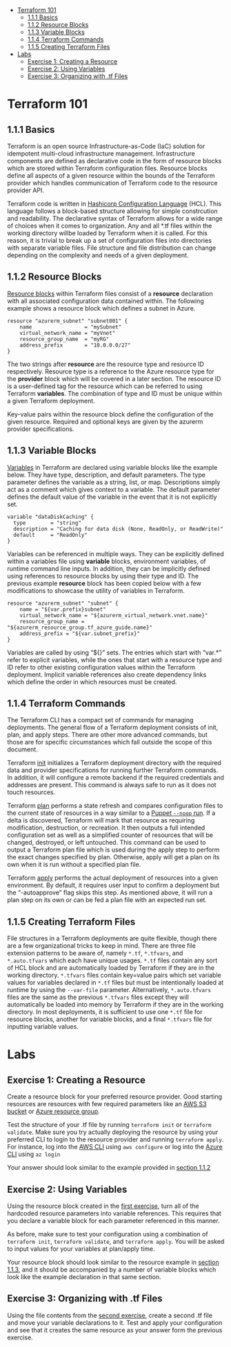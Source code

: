 - [Terraform 101](#terraform-101)
  - [1.1.1 Basics](#111-basics)
  - [1.1.2 Resource Blocks](#112-resource-blocks)
  - [1.1.3 Variable Blocks](#113-variable-blocks)
  - [1.1.4 Terraform Commands](#114-terraform-commands)
  - [1.1.5 Creating Terraform Files](#115-creating-terraform-files)
- [Labs](#labs)
  - [Exercise 1: Creating a Resource](#exercise-1-creating-a-resource)
  - [Exercise 2: Using Variables](#exercise-2-using-variables)
  - [Exercise 3: Organizing with .tf Files](#exercise-3-organizing-with-tf-files)

# Terraform 101

## 1.1.1 Basics

Terraform is an open source Infrastructure-as-Code (IaC) solution for idempotent multi-cloud infrastructure management. Infrastructure components are defined as declarative code in the form of resource blocks which are stored within Terraform configuration files. Resource blocks define all aspects of a given resource within the bounds of the Terraform provider which handles communication of Terraform code to the resource provider API.

Terraform code is written in [Hashicorp Configuration Language](https://github.com/hashicorp/hcl) (HCL). This language follows a block-based structure allowing for simple constrcution and readability. The declarative syntax of Terraform allows for a wide range of choices when it comes to organization. Any and all \*.tf files within the working directory willbe loaded by Terraform when it is called. For this reason, it is trivial to break up a set of configuration files into directories with separate variable files. File structure and file distribution can change depending on the complexity and needs of a given deployment.

## 1.1.2 Resource Blocks

[Resource blocks](https://www.terraform.io/docs/configuration/resources.html) within Terraform files consist of a **resource** declaration with all associated configuration data contained within. The following example shows a resource block which defines a subnet in Azure.

```
resource "azurerm_subnet" "subnet001" {
    name                 = "mySubnet"
    virtual_network_name = "myVnet"
    resource_group_name  = "myRG"
    address_prefix       = "10.0.0.0/27"
}
```

The two strings after **resource** are the resource type and resource ID respectively. Resource type is a reference to the Azure resource type for the **provider** block which will be covered in a later section. The resource ID is a user-defined tag for the resource which can be referred to using Terraform **variables**. The combination of type and ID must be unique within a given Terraform deployment.

Key-value pairs within the resource block define the configuration of the given resource. Required and optional keys are given by the azurerm provider specifications.

## 1.1.3 Variable Blocks

[Variables](https://www.terraform.io/docs/configuration/variables.html) in Terraform are declared using variable blocks like the example below. They have type, description, and default parameters. The type parameter defines the variable as a string, list, or map. Descriptions simply act as a comment which gives context to a variable.  The default parameter defines the default value of the variable in the event that it is not explicitly set.

```
variable "dataDiskCaching" {
  type        = "string"
  description = "Caching for data disk (None, ReadOnly, or ReadWrite)"
  default     = "ReadOnly"
}
```

Variables can be referenced in multiple ways. They can be explicitly defined within a variables file using **variable** blocks, environment variables, of runtime command line inputs. In addition, they can be implicitly defined using references to resource blocks by using their type and ID. The previous example **resource** block has been copied below with a few modifications to showcase the utility of variables in Terraform.

```
resource "azurerm_subnet" "subnet" {
    name = "${var.prefix}subnet"
    virtual_network_name = "${azurerm_virtual_network.vnet.name}"
    resource_group_name = "${azurerm_resource_group.tf_azure_guide.name}"
    address_prefix = "${var.subnet_prefix}"
}
```

Variables are called by using “${}” sets. The entries which start with “var.\*” refer to explicit variables, while the ones that start with a resource type and ID refer to other existing configuration values within the Terraform deployment. Implicit variable references also create dependency links which define the order in which resources must be created.

## 1.1.4 Terraform Commands

The Terraform CLI has a compact set of commands for managing deployments. The general flow of a Terraform deployment consists of init, plan, and apply steps. There are other more advanced commands, but those are for specific circumstances which fall outside the scope of this document.

Terraform [init](https://www.terraform.io/docs/commands/init.html) initializes a Terraform deployment directory with the required data and provider specifications for running further Terraform commands. In addition, it will configure a remote backend if the required credentials and addresses are present. This command is always safe to run as it does not touch resources.

Terraform [plan](https://www.terraform.io/docs/commands/plan.html) performs a state refresh and compares configuration files to the current state of resources in a way similar to a [Puppet ```--noop``` run](https://docs.puppet.com/puppet/3.6/man/agent.html#OPTIONS). If a delta is discovered, Terraform will mark that resource as requiring modification, destruction, or recreation. It then outputs a full intended configuration set as well as a simplified counter of resources that will be changed, destroyed, or left untouched. This command can be used to output a Terraform plan file which is used during the apply step to perform the exact changes specified by plan. Otherwise, apply will get a plan on its own when it is run without a specified plan file.

Terraform [apply](https://www.terraform.io/docs/commands/apply.html) performs the actual deployment of resources into a given environment. By default, it requires user input to confirm a deployment but the “-autoapprove” flag skips this step. As mentioned above, it will run a plan step on its own or can be fed a plan file with an expected run set.

## 1.1.5 Creating Terraform Files

File structures in a Terraform deployments are quite flexible, though there are a few organizational tricks to keep in mind. There are three file extension patterns to be aware of, namely ```*.tf```, ```*.tfvars```, and ```*.auto.tfvars``` which each have unique usages. ```*.tf``` files contain any sort of HCL block and are automatically loaded by Terraform if they are in the working directory. ```*.tfvars``` files contain key=value pairs which set variable values for variables declared in ```*.tf``` files but must be intentionally loaded at runtime by using the ```--var-file``` parameter. Alternatively, ```*.auto.tfvars``` files are the same as the previous ```*.tfvars``` files except they will automatically be loaded into memory by Terraform if they are in the working directory. In most deployments, it is sufficient to use one ```*.tf``` file for resource blocks, another for variable blocks, and a final ```*.tfvars``` file for inputting variable values.

# Labs

## Exercise 1: Creating a Resource

Create a resource block for your preferred resource provider. Good starting resources are resources with few required parameters like an [AWS S3 bucket](https://www.terraform.io/docs/providers/aws/r/s3_bucket.html) or [Azure resource group](https://www.terraform.io/docs/providers/azurerm/r/resource_group.html).

Test the structure of your .tf file by running ```terraform init``` or ```terraform validate```. Make sure you try actually deploying the resource by using your preferred CLI to login to the resource provider and running ```terraform apply```. For instance, log into the [AWS CLI](https://docs.aws.amazon.com/cli/latest/userguide/cli-chap-configure.html) using ```aws configure``` or log into the [Azure CLI](https://docs.microsoft.com/en-us/cli/azure/reference-index?view=azure-cli-latest#az-login) using ```az login```

Your answer should look similar to the example provided in [section 1.1.2](#12-resource-blocks)

## Exercise 2: Using Variables

Using the resource block created in the [first exercise](#exercise-1-creating-a-resource), turn all of the hardcoded resource parameters
into variable references. This requires that you declare a variable block for each parameter referenced in this manner.

As before, make sure to test your configuration using a combination of ```terraform init```, ```terraform validate```, and ```terraform apply```. You will be asked to input values for your variables at plan/apply time.

Your resource block should look similar to the resource example in [section 1.1.3](#13-variable-blocks), and it should be accompanied by a number of variable blocks which look like the example declaration in that same section.

## Exercise 3: Organizing with .tf Files

Using the file contents from the [second exercise]((#exercise-2-using-variables)), create a second .tf file and move your variable declarations to it. Test and apply your configuration and see that it creates the same resource as your answer form the previous exercise.